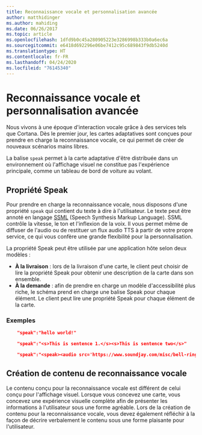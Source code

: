 ```yaml
---
title: Reconnaissance vocale et personnalisation avancée
author: matthidinger
ms.author: mahiding
ms.date: 06/26/2017
ms.topic: article
ms.openlocfilehash: 1dfd9b0c45a280905223e3286998b333b0a6ec6a
ms.sourcegitcommit: e6418d692296e06be7412c95c689843f9db5240d
ms.translationtype: HT
ms.contentlocale: fr-FR
ms.lasthandoff: 04/24/2020
ms.locfileid: "76145340"
---
```

# <a name="speech-and-advanced-customization"></a>Reconnaissance vocale et personnalisation avancée
Nous vivons à une époque d'interaction vocale grâce à des services tels que Cortana.  Dès le premier jour, les cartes adaptatives sont conçues pour prendre en charge la reconnaissance vocale, ce qui permet de créer de nouveaux scénarios mains libres.

La balise `speak` permet à la carte adaptative d'être distribuée dans un environnement où l'affichage visuel ne constitue pas l'expérience principale, comme un tableau de bord de voiture au volant. 

## <a name="speak-property"></a>Propriété Speak
Pour prendre en charge la reconnaissance vocale, nous disposons d'une propriété `speak` qui contient du texte à dire à l'utilisateur. Le texte peut être annoté en langage [SSML](https://msdn.microsoft.com/library/office/hh361578) (Speech Synthesis Markup Language). SSML contrôle la vitesse, le ton et l'inflexion de la voix.  Il vous permet même de diffuser de l'audio ou de restituer un flux audio TTS à partir de votre propre service, ce qui vous confère une grande flexibilité pour la personnalisation.

La propriété Speak peut être utilisée par une application hôte selon deux modèles :

* **À la livraison** : lors de la livraison d'une carte, le client peut choisir de lire la propriété Speak pour obtenir une description de la carte dans son ensemble.
* **À la demande** : afin de prendre en charge un modèle d'accessibilité plus riche, le schéma prend en charge une balise Speak pour chaque élément. Le client peut lire une propriété Speak pour chaque élément de la carte.

### <a name="examples"></a>Exemples

```json
    "speak":"hello world!"

    "speak":"<s>This is sentence 1.</s><s>This is sentence two</s>"

    "speak":"<speak><audio src='https://www.soundjay.com/misc/bell-ringing-04.mp3'/><s>Time to wake up!</s></speak>"
```

## <a name="speech-content-design"></a>Création de contenu de reconnaissance vocale

Le contenu conçu pour la reconnaissance vocale est différent de celui conçu pour l'affichage visuel. Lorsque vous concevez une carte, vous concevez une expérience visuelle complète afin de présenter les informations à l'utilisateur sous une forme agréable. Lors de la création de contenu pour la reconnaissance vocale, vous devez également réfléchir à la façon de décrire verbalement le contenu sous une forme plaisante pour l'utilisateur.  
